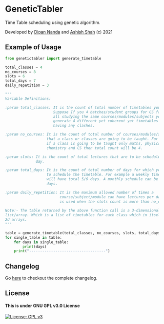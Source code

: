 # GeneticTabler
Time Table scheduling using genetic algorithm.

Developed by [Dipan Nanda](https://github.com/themagicalmammal) and [Ashish Shah](https://github.com/ash-R2D2) (c) 2021

## Example of Usage

```python
from genetictabler import generate_timetable

total_classes = 4
no_courses = 8
slots = 6
total_days = 7
daily_repetition = 3

"""
Variable Definitions:

:param total_classes: It is the count of total number of timetables you want. 
                      Suppose If you 4 batches/student groups for CS freshmen
                      all studying the same courses/modules/subjects you can 
                      generate 4 different yet coherent yet timetables without 
                      having any clashes.

:param no_courses: It is the count of total number of courses/modules/subjects 
                   that a class or classes are going to be taught. For example 
                   if a class is going to be taught only maths, physics, 
                   chemistry and CS then total count will be 4.

:param slots: It is the count of total lectures that are to be scheduled each 
              day. 

:param total_days: It is the count of total number of days for which you want 
                   to schedule the timetable. For example a weekly timetable 
                   will have total 5/6 days. A monthly schedule can be of 25 
                   days.

:param daily_repetition: It is the maximum allowed number of times a 
                         course/subject/module can have lectures per day. It 
                         is used when the slots count is more than no_courses.
                         
Note:- The table returned by the above function call is a 3-dimensional 
list/array. Which is a list of timetables for each class which in itself are 
2d arrays.
"""

table = generate_timetable(total_classes, no_courses, slots, total_days, daily_repetition)
for single_table in table:
    for days in single_table:
        print(days)
    print("-----------------------------------")

```

## Changelog
Go [here](https://github.com/themagicalmammal/genetictabler/blob/default/CHANGELOG.md) to checkout the complete changelog.

## License
#### This is under GNU GPL v3.0 License
[![License: GPL v3](https://img.shields.io/badge/License-GPLv3-blue.svg)](https://github.com/themagicalmammal/genetictabler/blob/default/LICENSE)
